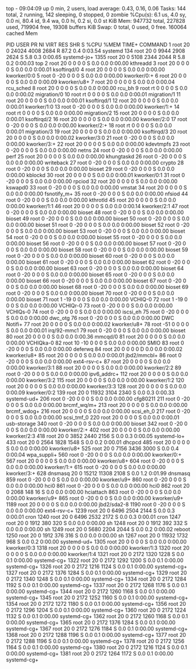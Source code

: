 top - 09:04:09 up 0 min,  2 users,  load average: 0.43, 0.16, 0.06
Tasks: 144 total,   2 running, 142 sleeping,   0 stopped,   0 zombie
%Cpu(s):  6.1 us,  4.0 sy,  0.0 ni, 80.4 id,  9.4 wa,  0.0 hi,  0.2 si,  0.0 st
KiB Mem:    947732 total,   227828 used,   719904 free,    19308 buffers
KiB Swap:        0 total,        0 used,        0 free.   160064 cached Mem

  PID USER      PR  NI    VIRT    RES    SHR S  %CPU %MEM     TIME+ COMMAND
    1 root      20   0   24024   4008   2684 R  87.2  0.4   0:03.54 systemd
  134 root      20   0    9944   2908   2624 S   5.8  0.3   0:00.65 systemd-jo+
 1355 root      20   0    5108   2344   2044 R   5.8  0.2   0:00.03 top
    2 root      20   0       0      0      0 S   0.0  0.0   0:00.00 kthreadd
    3 root      20   0       0      0      0 S   0.0  0.0   0:00.01 ksoftirqd/0
    4 root      20   0       0      0      0 S   0.0  0.0   0:00.00 kworker/0:0
    5 root       0 -20       0      0      0 S   0.0  0.0   0:00.00 kworker/0:+
    6 root      20   0       0      0      0 S   0.0  0.0   0:00.09 kworker/u8+
    7 root      20   0       0      0      0 S   0.0  0.0   0:00.04 rcu_sched
    8 root      20   0       0      0      0 S   0.0  0.0   0:00.00 rcu_bh
    9 root      rt   0       0      0      0 S   0.0  0.0   0:00.02 migration/0
   10 root      rt   0       0      0      0 S   0.0  0.0   0:00.01 migration/1
   11 root      20   0       0      0      0 S   0.0  0.0   0:00.01 ksoftirqd/1
   12 root      20   0       0      0      0 S   0.0  0.0   0:00.01 kworker/1:0
   13 root       0 -20       0      0      0 S   0.0  0.0   0:00.00 kworker/1:+
   14 root      rt   0       0      0      0 S   0.0  0.0   0:00.00 migration/2
   15 root      20   0       0      0      0 S   0.0  0.0   0:00.01 ksoftirqd/2
   16 root      20   0       0      0      0 S   0.0  0.0   0:00.00 kworker/2:0
   17 root       0 -20       0      0      0 S   0.0  0.0   0:00.00 kworker/2:+
   18 root      rt   0       0      0      0 S   0.0  0.0   0:00.01 migration/3
   19 root      20   0       0      0      0 S   0.0  0.0   0:00.00 ksoftirqd/3
   20 root      20   0       0      0      0 S   0.0  0.0   0:00.02 kworker/3:0
   21 root       0 -20       0      0      0 S   0.0  0.0   0:00.00 kworker/3:+
   22 root      20   0       0      0      0 S   0.0  0.0   0:00.00 kdevtmpfs
   23 root       0 -20       0      0      0 S   0.0  0.0   0:00.00 netns
   24 root       0 -20       0      0      0 S   0.0  0.0   0:00.00 perf
   25 root      20   0       0      0      0 S   0.0  0.0   0:00.00 khungtaskd
   26 root       0 -20       0      0      0 S   0.0  0.0   0:00.00 writeback
   27 root       0 -20       0      0      0 S   0.0  0.0   0:00.00 crypto
   28 root       0 -20       0      0      0 S   0.0  0.0   0:00.00 bioset
   29 root       0 -20       0      0      0 S   0.0  0.0   0:00.00 kblockd
   30 root      20   0       0      0      0 S   0.0  0.0   0:00.01 kworker/0:1
   31 root       0 -20       0      0      0 S   0.0  0.0   0:00.00 rpciod
   32 root      20   0       0      0      0 S   0.0  0.0   0:00.00 kswapd0
   33 root       0 -20       0      0      0 S   0.0  0.0   0:00.00 vmstat
   34 root      20   0       0      0      0 S   0.0  0.0   0:00.00 fsnotify_m+
   35 root       0 -20       0      0      0 S   0.0  0.0   0:00.00 nfsiod
   44 root       0 -20       0      0      0 S   0.0  0.0   0:00.00 kthrotld
   45 root      20   0       0      0      0 S   0.0  0.0   0:00.00 kworker/1:1
   46 root      20   0       0      0      0 S   0.0  0.0   0:00.14 kworker/2:1
   47 root       0 -20       0      0      0 S   0.0  0.0   0:00.00 bioset
   48 root       0 -20       0      0      0 S   0.0  0.0   0:00.00 bioset
   49 root       0 -20       0      0      0 S   0.0  0.0   0:00.00 bioset
   50 root       0 -20       0      0      0 S   0.0  0.0   0:00.00 bioset
   51 root       0 -20       0      0      0 S   0.0  0.0   0:00.00 bioset
   52 root       0 -20       0      0      0 S   0.0  0.0   0:00.00 bioset
   53 root       0 -20       0      0      0 S   0.0  0.0   0:00.00 bioset
   54 root       0 -20       0      0      0 S   0.0  0.0   0:00.00 bioset
   55 root       0 -20       0      0      0 S   0.0  0.0   0:00.00 bioset
   56 root       0 -20       0      0      0 S   0.0  0.0   0:00.00 bioset
   57 root       0 -20       0      0      0 S   0.0  0.0   0:00.00 bioset
   58 root       0 -20       0      0      0 S   0.0  0.0   0:00.00 bioset
   59 root       0 -20       0      0      0 S   0.0  0.0   0:00.00 bioset
   60 root       0 -20       0      0      0 S   0.0  0.0   0:00.00 bioset
   61 root       0 -20       0      0      0 S   0.0  0.0   0:00.00 bioset
   62 root       0 -20       0      0      0 S   0.0  0.0   0:00.00 bioset
   63 root       0 -20       0      0      0 S   0.0  0.0   0:00.00 bioset
   64 root       0 -20       0      0      0 S   0.0  0.0   0:00.00 bioset
   65 root       0 -20       0      0      0 S   0.0  0.0   0:00.00 bioset
   66 root       0 -20       0      0      0 S   0.0  0.0   0:00.00 bioset
   67 root       0 -20       0      0      0 S   0.0  0.0   0:00.00 bioset
   68 root       0 -20       0      0      0 S   0.0  0.0   0:00.00 bioset
   69 root       0 -20       0      0      0 S   0.0  0.0   0:00.00 bioset
   70 root       0 -20       0      0      0 S   0.0  0.0   0:00.00 bioset
   71 root       1 -19       0      0      0 S   0.0  0.0   0:00.00 VCHIQ-0
   72 root       1 -19       0      0      0 S   0.0  0.0   0:00.00 VCHIQr-0
   73 root       0 -20       0      0      0 S   0.0  0.0   0:00.00 VCHIQs-0
   74 root       0 -20       0      0      0 S   0.0  0.0   0:00.00 iscsi_eh
   75 root       0 -20       0      0      0 S   0.0  0.0   0:00.00 dwc_otg
   76 root       0 -20       0      0      0 S   0.0  0.0   0:00.00 DWC Notifi+
   77 root      20   0       0      0      0 S   0.0  0.0   0:00.02 kworker/u8+
   78 root     -51   0       0      0      0 S   0.0  0.0   0:00.01 irq/92-mmc1
   79 root       0 -20       0      0      0 S   0.0  0.0   0:00.00 bioset
   80 root      20   0       0      0      0 S   0.0  0.0   0:00.36 mmcqd/0
   81 root      20   0       0      0      0 S   0.0  0.0   0:00.00 VCHIQka-0
   82 root      10 -10       0      0      0 S   0.0  0.0   0:00.00 SMIO
   83 root       0 -20       0      0      0 S   0.0  0.0   0:00.00 deferwq
   84 root      20   0       0      0      0 D   0.0  0.0   0:00.02 kworker/u8+
   85 root      20   0       0      0      0 S   0.0  0.0   0:00.01 jbd2/mmcbl+
   86 root       0 -20       0      0      0 S   0.0  0.0   0:00.00 ext4-rsv-c+
   87 root      20   0       0      0      0 S   0.0  0.0   0:00.00 kworker/3:1
   88 root      20   0       0      0      0 S   0.0  0.0   0:00.00 kworker/2:2
   89 root       0 -20       0      0      0 S   0.0  0.0   0:00.00 ipv6_addrc+
  112 root      20   0       0      0      0 S   0.0  0.0   0:00.00 kworker/3:2
  115 root      20   0       0      0      0 S   0.0  0.0   0:00.00 kworker/1:2
  120 root      20   0       0      0      0 S   0.0  0.0   0:00.00 kworker/3:3
  128 root      20   0       0      0      0 S   0.0  0.0   0:00.09 kworker/0:2
  139 root      20   0   11932   3104   2340 S   0.0  0.3   0:00.33 systemd-ud+
  206 root       0 -20       0      0      0 S   0.0  0.0   0:00.00 cfg80211
  211 root       0 -20       0      0      0 S   0.0  0.0   0:00.00 brcmf_wq/m+
  213 root      20   0       0      0      0 S   0.0  0.0   0:00.00 brcmf_wdog+
  216 root      20   0       0      0      0 S   0.0  0.0   0:00.00 scsi_eh_0
  217 root       0 -20       0      0      0 S   0.0  0.0   0:00.00 scsi_tmf_0
  220 root      20   0       0      0      0 S   0.0  0.0   0:00.01 usb-storage
  340 root       0 -20       0      0      0 S   0.0  0.0   0:00.00 bioset
  342 root       0 -20       0      0      0 S   0.0  0.0   0:00.00 kworker/2:+
  402 root      20   0       0      0      0 S   0.0  0.0   0:00.00 kworker/2:3
  418 root      20   0    3852   2440   2156 S   0.0  0.3   0:00.05 systemd-lo+
  433 root      20   0    2564   1828   1548 S   0.0  0.2   0:00.01 dhcpcd
  485 root      20   0       0      0      0 S   0.0  0.0   0:00.00 kworker/u8+
  525 root      20   0    7156   3436   3000 S   0.0  0.4   0:00.04 wpa_suppli+
  560 root       0 -20       0      0      0 S   0.0  0.0   0:00.00 kworker/0:+
  567 root      20   0       0      0      0 S   0.0  0.0   0:00.00 kworker/u8+
  604 root       0 -20       0      0      0 S   0.0  0.0   0:00.00 kworker/1:+
  615 root       0 -20       0      0      0 S   0.0  0.0   0:00.00 kworker/3:+
  628 dnsmasq   20   0   15212  11308   2108 S   0.0  1.2   0:01.99 dnsmasq
  859 root       0 -20       0      0      0 S   0.0  0.0   0:00.00 kworker/u9+
  860 root       0 -20       0      0      0 S   0.0  0.0   0:00.00 hci0
  861 root       0 -20       0      0      0 S   0.0  0.0   0:00.00 hci0
  862 root      20   0    2068    148     16 S   0.0  0.0   0:00.00 hciattach
  863 root       0 -20       0      0      0 S   0.0  0.0   0:00.00 kworker/u9+
  865 root       0 -20       0      0      0 S   0.0  0.0   0:00.00 kworker/u9+
 1189 root      20   0       0      0      0 S   0.0  0.0   0:00.00 jbd2/sda2-8
 1190 root       0 -20       0      0      0 S   0.0  0.0   0:00.00 ext4-rsv-c+
 1239 root      20   0    6496   2504   2144 S   0.0  0.3   0:00.01 cron
 1240 root      20   0    6496   2532   2172 S   0.0  0.3   0:00.01 cron
 1247 root      20   0    1912    380    320 S   0.0  0.0   0:00.00 sh
 1248 root      20   0    1912    392    332 S   0.0  0.0   0:00.00 sh
 1249 root      20   0    5680   2204   2044 S   0.0  0.2   0:00.02 reboot
 1250 root      20   0    1912    376    316 S   0.0  0.0   0:00.00 sh
 1267 root      20   0   11932   1732    968 S   0.0  0.2   0:00.00 systemd-ud+
 1305 root      20   0       0      0      0 S   0.0  0.0   0:00.00 kworker/0:3
 1318 root      20   0       0      0      0 S   0.0  0.0   0:00.00 kworker/1:3
 1320 root      20   0       0      0      0 S   0.0  0.0   0:00.00 kworker/1:4
 1321 root      20   0    2172   1320   1228 S   0.0  0.1   0:00.00 systemd-cg+
 1322 root      20   0    2172   1292   1200 S   0.0  0.1   0:00.00 systemd-cg+
 1326 root      20   0    2172   1216   1124 S   0.0  0.1   0:00.00 systemd-cg+
 1327 root      20   0    2172   1376   1284 S   0.0  0.1   0:00.00 systemd-cg+
 1329 root      20   0    2172   1340   1248 S   0.0  0.1   0:00.00 systemd-cg+
 1334 root      20   0    2172   1284   1192 S   0.0  0.1   0:00.00 systemd-cg+
 1337 root      20   0    2172   1268   1176 S   0.0  0.1   0:00.00 systemd-cg+
 1344 root      20   0    2172   1260   1168 S   0.0  0.1   0:00.00 systemd-cg+
 1345 root      20   0    2172   1252   1160 S   0.0  0.1   0:00.00 systemd-cg+
 1354 root      20   0    2172   1272   1180 S   0.0  0.1   0:00.00 systemd-cg+
 1356 root      20   0    2172   1296   1204 S   0.0  0.1   0:00.00 systemd-cg+
 1360 root      20   0    2172   1224   1132 S   0.0  0.1   0:00.00 systemd-cg+
 1362 root      20   0    2172   1260   1168 S   0.0  0.1   0:00.00 systemd-cg+
 1365 root      20   0    2172   1376   1284 S   0.0  0.1   0:00.00 systemd-cg+
 1367 root      20   0    2172   1276   1184 S   0.0  0.1   0:00.00 systemd-cg+
 1368 root      20   0    2172   1288   1196 S   0.0  0.1   0:00.00 systemd-cg+
 1377 root      20   0    2172   1288   1196 S   0.0  0.1   0:00.00 systemd-cg+
 1378 root      20   0    2172   1256   1164 S   0.0  0.1   0:00.00 systemd-cg+
 1380 root      20   0    2172   1216   1124 S   0.0  0.1   0:00.00 systemd-cg+
 1381 root      20   0    2172   1264   1172 S   0.0  0.1   0:00.00 systemd-cg+
